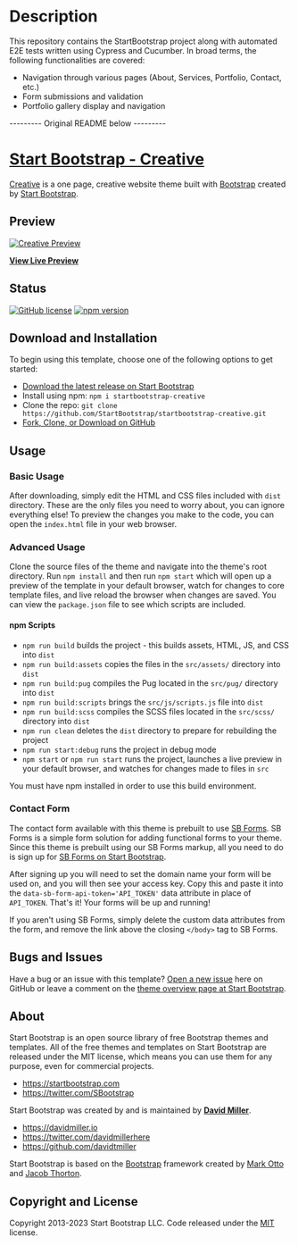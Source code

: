 # Description
This repository contains the StartBootstrap project along with automated E2E tests written using Cypress and Cucumber.
In broad terms, the following functionalities are covered:
- Navigation through various pages (About, Services, Portfolio, Contact, etc.)
- Form submissions and validation
- Portfolio gallery display and navigation


--------- Original README below ---------

# [Start Bootstrap - Creative](https://startbootstrap.com/theme/creative/)

[Creative](https://startbootstrap.com/theme/creative/) is a one page, creative website theme built with [Bootstrap](https://getbootstrap.com/) created by [Start Bootstrap](https://startbootstrap.com/).

## Preview

[![Creative Preview](https://assets.startbootstrap.com/img/screenshots/themes/creative.png)](https://startbootstrap.github.io/startbootstrap-creative/)

**[View Live Preview](https://startbootstrap.github.io/startbootstrap-creative/)**

## Status

[![GitHub license](https://img.shields.io/badge/license-MIT-blue.svg)](https://raw.githubusercontent.com/StartBootstrap/startbootstrap-creative/master/LICENSE)
[![npm version](https://img.shields.io/npm/v/startbootstrap-creative.svg)](https://www.npmjs.com/package/startbootstrap-creative)

## Download and Installation

To begin using this template, choose one of the following options to get started:

- [Download the latest release on Start Bootstrap](https://startbootstrap.com/theme/creative/)
- Install using npm: `npm i startbootstrap-creative`
- Clone the repo: `git clone https://github.com/StartBootstrap/startbootstrap-creative.git`
- [Fork, Clone, or Download on GitHub](https://github.com/StartBootstrap/startbootstrap-creative)

## Usage

### Basic Usage

After downloading, simply edit the HTML and CSS files included with `dist` directory. These are the only files you need to worry about, you can ignore everything else! To preview the changes you make to the code, you can open the `index.html` file in your web browser.

### Advanced Usage

Clone the source files of the theme and navigate into the theme's root directory. Run `npm install` and then run `npm start` which will open up a preview of the template in your default browser, watch for changes to core template files, and live reload the browser when changes are saved. You can view the `package.json` file to see which scripts are included.

#### npm Scripts

- `npm run build` builds the project - this builds assets, HTML, JS, and CSS into `dist`
- `npm run build:assets` copies the files in the `src/assets/` directory into `dist`
- `npm run build:pug` compiles the Pug located in the `src/pug/` directory into `dist`
- `npm run build:scripts` brings the `src/js/scripts.js` file into `dist`
- `npm run build:scss` compiles the SCSS files located in the `src/scss/` directory into `dist`
- `npm run clean` deletes the `dist` directory to prepare for rebuilding the project
- `npm run start:debug` runs the project in debug mode
- `npm start` or `npm run start` runs the project, launches a live preview in your default browser, and watches for changes made to files in `src`

You must have npm installed in order to use this build environment.

### Contact Form

The contact form available with this theme is prebuilt to use [SB Forms](https://startbootstrap.com/solution/contact-forms).
SB Forms is a simple form solution for adding functional forms to your theme. Since this theme is prebuilt using our
SB Forms markup, all you need to do is sign up for [SB Forms on Start Bootstrap](https://startbootstrap.com/solution/contact-forms).

After signing up you will need to set the domain name your form will be used on, and you will then see your
access key. Copy this and paste it into the `data-sb-form-api-token='API_TOKEN'` data attribute in place of
`API_TOKEN`. That's it! Your forms will be up and running!

If you aren't using SB Forms, simply delete the custom data attributes from the form, and remove the link above the
closing `</body>` tag to SB Forms.

## Bugs and Issues

Have a bug or an issue with this template? [Open a new issue](https://github.com/StartBootstrap/startbootstrap-creative/issues) here on GitHub or leave a comment on the [theme overview page at Start Bootstrap](https://startbootstrap.com/theme/creative/).

## About

Start Bootstrap is an open source library of free Bootstrap themes and templates. All of the free themes and templates on Start Bootstrap are released under the MIT license, which means you can use them for any purpose, even for commercial projects.

- <https://startbootstrap.com>
- <https://twitter.com/SBootstrap>

Start Bootstrap was created by and is maintained by **[David Miller](https://davidmiller.io/)**.

- <https://davidmiller.io>
- <https://twitter.com/davidmillerhere>
- <https://github.com/davidtmiller>

Start Bootstrap is based on the [Bootstrap](https://getbootstrap.com/) framework created by [Mark Otto](https://twitter.com/mdo) and [Jacob Thorton](https://twitter.com/fat).

## Copyright and License

Copyright 2013-2023 Start Bootstrap LLC. Code released under the [MIT](https://github.com/StartBootstrap/startbootstrap-creative/blob/master/LICENSE) license.
